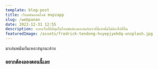 ```yaml
---
template: blog-post
title: เว็บพนันออนไลน์ mvpzapp
slug: /webpanan
date: 2022-12-31 12:55
description: จะหาเว็บที่ดีที่สุดในไทยมันต้องมาเล่นกับเราที่นี่เท่านั้นไม่ต้องไปที่อื่น
featuredImage: /assets/fredrick-tendong-hvyepjyehdq-unsplash.jpg
---
```

มาเล่นพนันกันเหอะสนุกนะค้าบ

### อยากต้องลองตอนนี้เลย